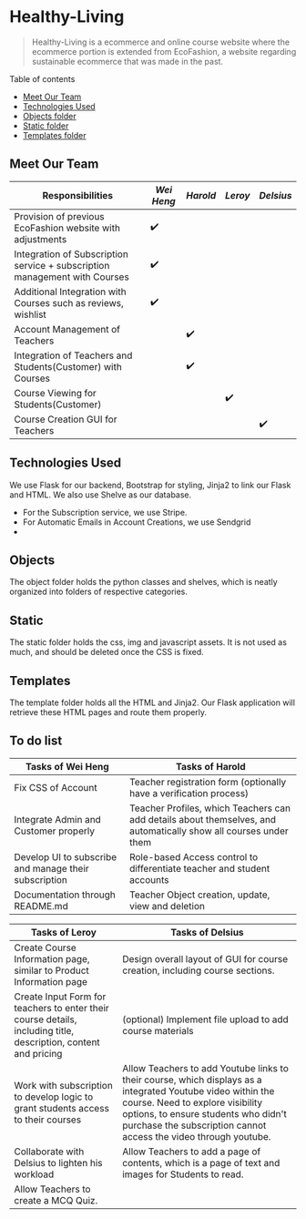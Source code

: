 # Healthy-Living
> Healthy-Living is a ecommerce and online course website where the ecommerce portion is extended from EcoFashion, a website regarding sustainable ecommerce that was made in the past.

Table of contents
 - [Meet Our Team](#Meet-Our-Team)
 - [Technologies Used](#Technologies-Used)
 - [Objects folder](#Objects)
 - [Static folder](#Static)
 - [Templates folder](#Templates)

## Meet Our Team

Responsibilities | *Wei Heng* | *Harold* | *Leroy* | *Delsius*
--- | --- | --- | --- | ---
Provision of previous EcoFashion website with adjustments | ✔️ | | |
Integration of Subscription service + subscription management with Courses | ✔️ | | |
Additional Integration with Courses such as reviews, wishlist | ✔️ | | |
Account Management of Teachers | | ✔️ | |
Integration of Teachers and Students(Customer) with Courses | | ✔️ | |
Course Viewing for Students(Customer) | | | ✔️|
Course Creation GUI for Teachers | | | | ✔️

## Technologies Used
We use Flask for our backend, Bootstrap for styling, Jinja2 to link our Flask and HTML. We also use Shelve as our database.
 - For the Subscription service, we use Stripe.
 - For Automatic Emails in Account Creations, we use Sendgrid
 - 

## Objects
The object folder holds the python classes and shelves, which is neatly organized into folders of respective categories.

## Static
The static folder holds the css, img and javascript assets. It is not used as much, and should be deleted once the CSS is fixed.

## Templates
The template folder holds all the HTML and Jinja2. Our Flask application will retrieve these HTML pages and route them properly.

## To do list
Tasks of Wei Heng | Tasks of Harold 
--- | --- 
Fix CSS of Account | Teacher registration form (optionally have a verification process)
Integrate Admin and Customer properly | Teacher Profiles, which Teachers can add details about themselves, and automatically show all courses under them
Develop UI to subscribe and manage their subscription | Role-based Access control to differentiate teacher and student accounts
Documentation through README.md | Teacher Object creation, update, view and deletion

Tasks of Leroy | Tasks of Delsius 
--- | --- 
Create Course Information page, similar to Product Information page | Design overall layout of GUI for course creation, including course sections.
Create Input Form for teachers to enter their course details, including title, description, content and pricing | (optional) Implement file upload to add course materials
Work with subscription to develop logic to grant students access to their courses | Allow Teachers to add Youtube links to their course, which displays as a integrated Youtube video within the course. Need to explore visibility options, to ensure students who didn't purchase the subscription cannot access the video through youtube.
Collaborate with Delsius to lighten his workload | Allow Teachers to add a page of contents, which is a page of text and images for Students to read.
 | Allow Teachers to create a MCQ Quiz.
